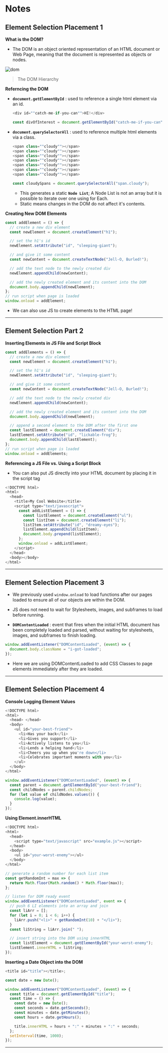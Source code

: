 # **Notes**

## **Element Selection Placement 1**

**What is the DOM?**

- The DOM is an object oriented representation of an HTML document or Web Page, meaning that the document is represented as objects or nodes.

![dom](https://appacademy-open-assets.s3-us-west-1.amazonaws.com/Module-DOM-API/element-selection/assets/DOM_tree.png)

> The DOM Hierarchy

**Referncing the DOM**

- **`document.getElementById`** : used to reference a single html element via an id.

  ```js
  <div id=""catch-me-if-you-can"">HI!</div>

  const divOfInterest = document.getElementById("catch-me-if-you-can")
  ```

- **`document.querySelectorAll`** : used to reference multiple html elements via a class.

  ```js
  <span class=""cloudy""></span>
  <span class=""cloudy""></span>
  <span class=""cloudy""></span>
  <span class=""cloudy""></span>
  <span class=""cloudy""></span>
  <span class=""cloudy""></span>
  <span class=""cloudy""></span>

  const cloudySpans = document.querySelectorAll("span.cloudy");
  ```

  - This generates a static **`Node List`**; A Node List is not an array but it is possible to iterate over one using for Each.
  - Static means changes in the DOM do not affect it's contents.

**Creating New DOM Elements**

```js
const addElement = () => {
  // create a new div element
  const newElement = document.createElement("h1");

  // set the h1's id
  newElement.setAttribute("id", "sleeping-giant");

  // and give it some content
  const newContent = document.createTextNode("Jell-O, Burled!");

  // add the text node to the newly created div
  newElement.appendChild(newContent);

  // add the newly created element and its content into the DOM
  document.body.appendChild(newElement);
};
// run script when page is loaded
window.onload = addElement;
```

- We can also use JS to create elements to the HTML page!

---

## **Element Selection Part 2**

**Inserting Elements in JS File and Script Block**

```js
const addElements = () => {
  // create a new div element
  const newElement = document.createElement("h1");

  // set the h1's id
  newElement.setAttribute("id", "sleeping-giant");

  // and give it some content
  const newContent = document.createTextNode("Jell-O, Burled!");

  // add the text node to the newly created div
  newElement.appendChild(newContent);

  // add the newly created element and its content into the DOM
  document.body.appendChild(newElement);

  // append a second element to the DOM after the first one
  const lastElement = document.createElement("div");
  lastElement.setAttribute("id", "lickable-frog");
  document.body.appendChild(lastElement);
};
// run script when page is loaded
window.onload = addElements;
```

**Referencing a JS File vs. Using a Script Block**

- You can also put JS directly into your HTML document by placing it in the script tag

```js
<!DOCTYPE html>
<html>
  <head>
    <title>My Cool Website</title>
    <script type="text/javascript">
      const addListElement = () => {
        const listElement = document.createElement("ul");
        const listItem = document.createElement("li");
        listItem.setAttribute("id", "dreamy-eyes");
        listElement.appendChild(listItem);
        document.body.prepend(listElement);
      };
      window.onload = addListElement;
    </script>
  </head>
  <body></body>
</html>
```

---

## **Element Selection Placement 3**

- We previously used `window.onload` to load functions after our pages loaded to ensure all of our objects are within the DOM.

- JS does not need to wait for Stylesheets, images, and subframes to load before running.

- **`DOMContentLoaded`** : event that fires when the initial HTML document has been completely loaded and parsed, without waiting for stylesheets, images, and subframes to finish loading.

```js
window.addEventListener("DOMContentLoaded", (event) => {
  document.body.className = "i-got-loaded";
});
```

- Here we are using DOMContentLoaded to add CSS Classes to page elements immediately after they are loaded.

---

## **Element Selection Placement 4**

**Console Logging Element Values**

```js
<!DOCTYPE html>
<html>
  <head> </head>
  <body>
    <ul id="your-best-friend">
      <li>Has your back</li>
      <li>Gives you support</li>
      <li>Actively listens to you</li>
      <li>Lends a helping hand</li>
      <li>Cheers you up when you're down</li>
      <li>Celebrates important moments with you</li>
    </ul>
  </body>
</html>

window.addEventListener("DOMContentLoaded", (event) => {
  const parent = document.getElementById("your-best-friend");
  const childNodes = parent.childNodes;
  for (let value of childNodes.values()) {
    console.log(value);
  }
});
```

**Using Element.innerHTML**

```js
<!DOCTYPE html>
<html>
  <head>
    <script type="text/javascript" src="example.js"></script>
  </head>
  <body>
    <ul id="your-worst-enemy"></ul>
  </body>
</html>

// generate a random number for each list item
const getRandomInt = max => {
  return Math.floor(Math.random() * Math.floor(max));
};

// listen for DOM ready event
window.addEventListener("DOMContentLoaded", event => {
  // push 6 LI elements into an array and join
  const liArr = [];
  for (let i = 0; i < 6; i++) {
    liArr.push("<li>" + getRandomInt(10) + "</li>");
  }
  const liString = liArr.join(" ");

  // insert string into the DOM using innerHTML
  const listElement = document.getElementById("your-worst-enemy");
  listElement.innerHTML = liString;
});
```

**Inserting a Date Object into the DOM**

```js
<title id="title"></title>;

const date = new Date();

window.addEventListener("DOMContentLoaded", (event) => {
  const title = document.getElementById("title");
  const time = () => {
    const date = new Date();
    const seconds = date.getSeconds();
    const minutes = date.getMinutes();
    const hours = date.getHours();

    title.innerHTML = hours + ":" + minutes + ":" + seconds;
  };
  setInterval(time, 1000);
});
```

---
